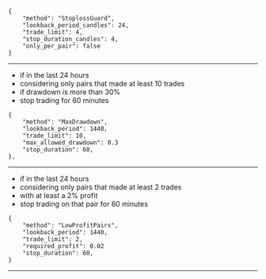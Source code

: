 
```
{
    "method": "StoplossGuard",
    "lookback_period_candles": 24,
    "trade_limit": 4,
    "stop_duration_candles": 4,
    "only_per_pair": false
}
```
---
- if in the last 24 hours
- considering only pairs that made at least 10 trades
- if drawdown is more than 30%
- stop trading for 60 minutes
```
{
    "method": "MaxDrawdown",
    "lookback_period": 1440,
    "trade_limit": 10,
    "max_allowed_drawdown": 0.3
    "stop_duration": 60,
},
```
---
- if in the last 24 hours
- considering only pairs that made at least 2 trades
- with at least a 2% profit
- stop trading on that pair for 60 minutes
```
{
    "method": "LowProfitPairs",
    "lookback_period": 1440,
    "trade_limit": 2,
    "required_profit": 0.02
    "stop_duration": 60,
}
```
---
